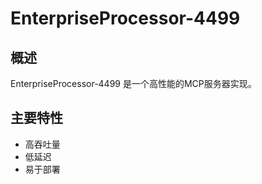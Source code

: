 # EnterpriseProcessor-4499

## 概述

EnterpriseProcessor-4499 是一个高性能的MCP服务器实现。

## 主要特性

- 高吞吐量
- 低延迟
- 易于部署
